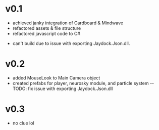 v0.1
=====
- achieved janky integration of Cardboard & Mindwave
- refactored assets & file structure
- refactored javascript code to C#
* can't build due to issue with exporting Jaydock.Json.dll.

v0.2
=====
- added MouseLook to Main Camera object
- created prefabs for player, neurosky module, and particle system
--TODO: fix issue with exporting Jaydock.Json.dll

v0.3
=====
- no clue lol
